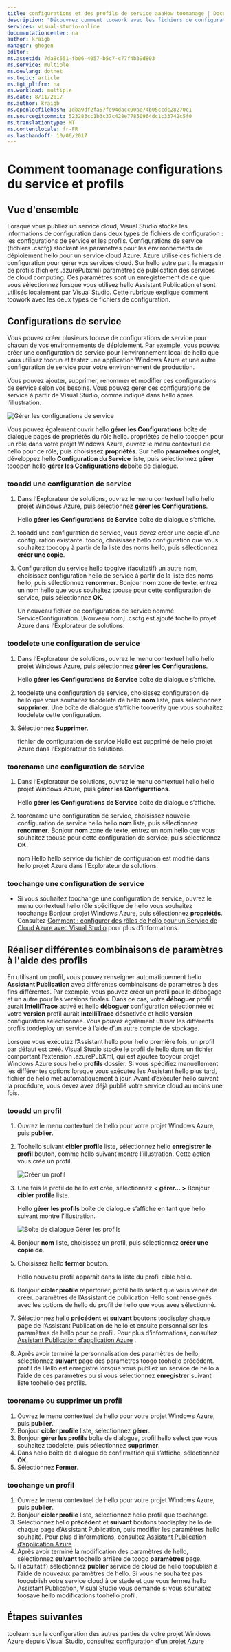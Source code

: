 ```yaml
---
title: configurations et des profils de service aaaHow toomanage | Documents Microsoft
description: "Découvrez comment toowork avec les fichiers de configuration de profils et les configurations de service | lequel stocker les paramètres pour les environnements de déploiement hello et paramètres de publication des services de cloud computing."
services: visual-studio-online
documentationcenter: na
author: kraigb
manager: ghogen
editor: 
ms.assetid: 7da8c551-fb06-4057-b5c7-c77f4b39d803
ms.service: multiple
ms.devlang: dotnet
ms.topic: article
ms.tgt_pltfrm: na
ms.workload: multiple
ms.date: 8/11/2017
ms.author: kraigb
ms.openlocfilehash: 1dba9df2fa57fe94dacc90ae74b05ccdc28270c1
ms.sourcegitcommit: 523283cc1b3c37c428e77850964dc1c33742c5f0
ms.translationtype: MT
ms.contentlocale: fr-FR
ms.lasthandoff: 10/06/2017
---
```

# <a name="how-toomanage-service-configurations-and-profiles"></a>Comment toomanage configurations du service et profils
## <a name="overview"></a>Vue d'ensemble
Lorsque vous publiez un service cloud, Visual Studio stocke les informations de configuration dans deux types de fichiers de configuration : les configurations de service et les profils. Configurations de service (fichiers .cscfg) stockent les paramètres pour les environnements de déploiement hello pour un service cloud Azure. Azure utilise ces fichiers de configuration pour gérer vos services cloud. Sur hello autre part, le magasin de profils (fichiers .azurePubxml) paramètres de publication des services de cloud computing. Ces paramètres sont un enregistrement de ce que vous sélectionnez lorsque vous utilisez hello Assistant Publication et sont utilisés localement par Visual Studio. Cette rubrique explique comment toowork avec les deux types de fichiers de configuration.

## <a name="service-configurations"></a>Configurations de service
Vous pouvez créer plusieurs toouse de configurations de service pour chacun de vos environnements de déploiement. Par exemple, vous pouvez créer une configuration de service pour l’environnement local de hello que vous utilisez toorun et testez une application Windows Azure et une autre configuration de service pour votre environnement de production.

Vous pouvez ajouter, supprimer, renommer et modifier ces configurations de service selon vos besoins. Vous pouvez gérer ces configurations de service à partir de Visual Studio, comme indiqué dans hello après l’illustration.

![Gérer les configurations de service](./media/vs-azure-tools-service-configurations-and-profiles-how-to-manage/manage-service-config.png)

Vous pouvez également ouvrir hello **gérer les Configurations** boîte de dialogue pages de propriétés du rôle hello. propriétés de hello tooopen pour un rôle dans votre projet Windows Azure, ouvrez le menu contextuel de hello pour ce rôle, puis choisissez **propriétés**. Sur hello **paramètres** onglet, développez hello **Configuration du Service** liste, puis sélectionnez **gérer** tooopen hello **gérer les Configurations de**boîte de dialogue.

### <a name="tooadd-a-service-configuration"></a>tooadd une configuration de service
1. Dans l’Explorateur de solutions, ouvrez le menu contextuel hello hello projet Windows Azure, puis sélectionnez **gérer les Configurations**.
   
    Hello **gérer les Configurations de Service** boîte de dialogue s’affiche.
2. tooadd une configuration de service, vous devez créer une copie d’une configuration existante. toodo, choisissez hello configuration que vous souhaitez toocopy à partir de la liste des noms hello, puis sélectionnez **créer une copie**.
3. Configuration du service hello toogive (facultatif) un autre nom, choisissez configuration hello de service à partir de la liste des noms hello, puis sélectionnez **renommer**. Bonjour **nom** zone de texte, entrez un nom hello que vous souhaitez toouse pour cette configuration de service, puis sélectionnez **OK**.
   
    Un nouveau fichier de configuration de service nommé ServiceConfiguration. [Nouveau nom] .cscfg est ajouté toohello projet Azure dans l’Explorateur de solutions.

### <a name="toodelete-a-service-configuration"></a>toodelete une configuration de service
1. Dans l’Explorateur de solutions, ouvrez le menu contextuel hello hello projet Windows Azure, puis sélectionnez **gérer les Configurations**.
   
    Hello **gérer les Configurations de Service** boîte de dialogue s’affiche.
2. toodelete une configuration de service, choisissez configuration de hello que vous souhaitez toodelete de hello **nom** liste, puis sélectionnez **supprimer**. Une boîte de dialogue s’affiche tooverify que vous souhaitez toodelete cette configuration.
3. Sélectionnez **Supprimer**.
   
     fichier de configuration de service Hello est supprimé de hello projet Azure dans l’Explorateur de solutions.

### <a name="toorename-a-service-configuration"></a>toorename une configuration de service
1. Dans l’Explorateur de solutions, ouvrez le menu contextuel hello hello projet Windows Azure, puis **gérer les Configurations**.
   
    Hello **gérer les Configurations de Service** boîte de dialogue s’affiche.
2. toorename une configuration de service, choisissez nouvelle configuration de service hello hello **nom** liste, puis sélectionnez **renommer**. Bonjour **nom** zone de texte, entrez un nom hello que vous souhaitez toouse pour cette configuration de service, puis sélectionnez **OK**.
   
    nom Hello hello service du fichier de configuration est modifié dans hello projet Azure dans l’Explorateur de solutions.

### <a name="toochange-a-service-configuration"></a>toochange une configuration de service
* Si vous souhaitez toochange une configuration de service, ouvrez le menu contextuel hello rôle spécifique de hello vous souhaitez toochange Bonjour projet Windows Azure, puis sélectionnez **propriétés**. Consultez [Comment : configurer des rôles de hello pour un Service de Cloud Azure avec Visual Studio](https://docs.microsoft.com/azure/vs-azure-tools-configure-roles-for-cloud-service) pour plus d’informations.

## <a name="make-different-setting-combinations-by-using-profiles"></a>Réaliser différentes combinaisons de paramètres à l'aide des profils
En utilisant un profil, vous pouvez renseigner automatiquement hello **Assistant Publication** avec différentes combinaisons de paramètres à des fins différentes. Par exemple, vous pouvez créer un profil pour le débogage et un autre pour les versions finales. Dans ce cas, votre **déboguer** profil aurait **IntelliTrace** activé et hello **déboguer** configuration sélectionnée et votre **version** profil aurait **IntelliTrace** désactivée et hello **version** configuration sélectionnée. Vous pouvez également utiliser les différents profils toodeploy un service à l’aide d’un autre compte de stockage.

Lorsque vous exécutez l’Assistant hello pour hello première fois, un profil par défaut est créé. Visual Studio stocke le profil de hello dans un fichier comportant l’extension .azurePubXml, qui est ajoutée tooyour projet Windows Azure sous hello **profils** dossier. Si vous spécifiez manuellement les différentes options lorsque vous exécutez les Assistant hello plus tard, fichier de hello met automatiquement à jour. Avant d’exécuter hello suivant la procédure, vous devez avez déjà publié votre service cloud au moins une fois.

### <a name="tooadd-a-profile"></a>tooadd un profil
1. Ouvrez le menu contextuel de hello pour votre projet Windows Azure, puis **publier**.
2. Toohello suivant **cibler profile** liste, sélectionnez hello **enregistrer le profil** bouton, comme hello suivant montre l’illustration. Cette action vous crée un profil.
   
    ![Créer un profil](./media/vs-azure-tools-service-configurations-and-profiles-how-to-manage/create-new-profile.png)
3. Une fois le profil de hello est créé, sélectionnez **< gérer... >** Bonjour **cibler profile** liste.
   
    Hello **gérer les profils** boîte de dialogue s’affiche en tant que hello suivant montre l’illustration.
   
    ![Boîte de dialogue Gérer les profils](./media/vs-azure-tools-service-configurations-and-profiles-how-to-manage/manage-profiles.png)
4. Bonjour **nom** liste, choisissez un profil, puis sélectionnez **créer une copie de**.
5. Choisissez hello **fermer** bouton.
   
    Hello nouveau profil apparaît dans la liste du profil cible hello.
6. Bonjour **cibler profile** répertorier, profil hello select que vous venez de créer. paramètres de l’Assistant de publication Hello sont renseignés avec les options de hello du profil de hello que vous avez sélectionné.
7. Sélectionnez hello **précédent** et **suivant** boutons toodisplay chaque page de l’Assistant Publication de hello et ensuite personnaliser les paramètres de hello pour ce profil. Pour plus d’informations, consultez [Assistant Publication d’application Azure](http://go.microsoft.com/fwlink/p/?LinkID=623085) .
8. Après avoir terminé la personnalisation des paramètres de hello, sélectionnez **suivant** page des paramètres toogo toohello précédent. profil de Hello est enregistré lorsque vous publiez un service de hello à l’aide de ces paramètres ou si vous sélectionnez **enregistrer** suivant liste toohello des profils.

### <a name="toorename-or-delete-a-profile"></a>toorename ou supprimer un profil
1. Ouvrez le menu contextuel de hello pour votre projet Windows Azure, puis **publier**.
2. Bonjour **cibler profile** liste, sélectionnez **gérer**.
3. Bonjour **gérer les profils** boîte de dialogue, profil hello select que vous souhaitez toodelete, puis sélectionnez **supprimer**.
4. Dans hello boîte de dialogue de confirmation qui s’affiche, sélectionnez **OK**.
5. Sélectionnez **Fermer**.

### <a name="toochange-a-profile"></a>toochange un profil
1. Ouvrez le menu contextuel de hello pour votre projet Windows Azure, puis **publier**.
2. Bonjour **cibler profile** liste, sélectionnez hello profil que toochange.
3. Sélectionnez hello **précédent** et **suivant** boutons toodisplay hello de chaque page d’Assistant Publication, puis modifier les paramètres hello souhaité. Pour plus d’informations, consultez [Assistant Publication d’application Azure](http://go.microsoft.com/fwlink/p/?LinkID=623085) .
4. Après avoir terminé la modification des paramètres de hello, sélectionnez **suivant** toohello arrière de toogo **paramètres** page.
5. (Facultatif) sélectionnez **publier** service de cloud de hello toopublish à l’aide de nouveaux paramètres de hello. Si vous ne souhaitez pas toopublish votre service cloud à ce stade et que vous fermez hello Assistant Publication, Visual Studio vous demande si vous souhaitez toosave hello modifications toohello profil.

## <a name="next-steps"></a>Étapes suivantes
toolearn sur la configuration des autres parties de votre projet Windows Azure depuis Visual Studio, consultez [configuration d’un projet Azure](http://go.microsoft.com/fwlink/p/?LinkID=623075)


